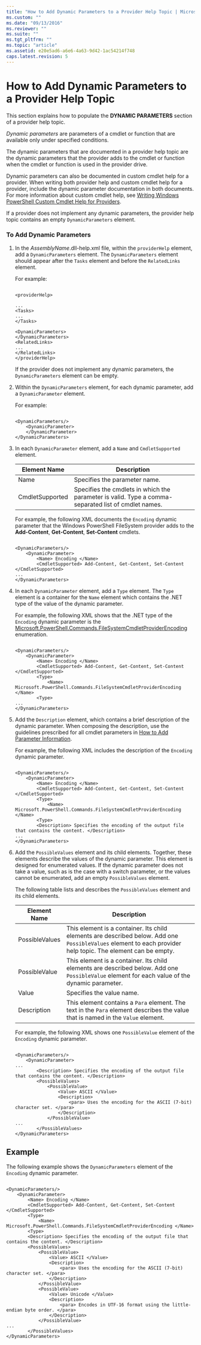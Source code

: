 ```yaml
---
title: "How to Add Dynamic Parameters to a Provider Help Topic | Microsoft Docs"
ms.custom: ""
ms.date: "09/13/2016"
ms.reviewer: ""
ms.suite: ""
ms.tgt_pltfrm: ""
ms.topic: "article"
ms.assetid: e20e5ad6-a6e6-4a63-9d42-1ac54214f748
caps.latest.revision: 5
---
```

# How to Add Dynamic Parameters to a Provider Help Topic
This section explains how to populate the **DYNAMIC PARAMETERS** section of a provider help topic.

 *Dynamic parameters* are parameters of a cmdlet or function that are available only under specified conditions.

 The dynamic parameters that are documented in a provider help topic are the dynamic parameters that the provider adds to the cmdlet or function when the cmdlet or function is used in the provider drive.

 Dynamic parameters can also be documented in custom cmdlet help for a provider. When writing both provider help and custom cmdlet help for a provider, include the dynamic parameter documentation in both documents. For more information about custom cmdlet help, see [Writing Windows PowerShell Custom Cmdlet Help for Providers](./writing-custom-cmdlet-help-for-windows-powershell-providers.md).

 If a provider does not implement any dynamic parameters, the provider help topic contains an empty `DynamicParameters` element.

### To Add Dynamic Parameters

1.  In the *AssemblyName*.dll-help.xml file, within the `providerHelp` element, add a `DynamicParameters` element. The `DynamicParameters` element should appear after the `Tasks` element and before the `RelatedLinks` element.

     For example:

    ```

    <providerHelp>

    ...
    <Tasks>
    ...
    </Tasks>

    <DynamicParameters>
    </DynamicParameters>
    <RelatedLinks>
    ...
    </RelatedLinks>
    </providerHelp>

    ```

     If the provider does not implement any dynamic parameters, the `DynamicParameters` element can be empty.

2.  Within the `DynamicParameters` element, for each dynamic parameter, add a `DynamicParameter` element.

     For example:

    ```

    <DynamicParameters/>
        <DynamicParameter>
        </DynamicParameter>
    </DynamicParameters>

    ```

3.  In each `DynamicParameter` element, add a `Name` and `CmdletSupported` element.

    |Element Name|Description|
    |------------------|-----------------|
    |Name|Specifies the parameter name.|
    |CmdletSupported|Specifies the cmdlets in which the parameter is valid. Type a comma-separated list of cmdlet names.|

     For example, the following XML documents the `Encoding` dynamic parameter that the Windows PowerShell FileSystem provider adds to the **Add-Content**, **Get-Content**, **Set-Content** cmdlets.

    ```

    <DynamicParameters/>
        <DynamicParameter>
            <Name> Encoding </Name>
            <CmdletSupported> Add-Content, Get-Content, Set-Content </CmdletSupported>
    ...
    </DynamicParameters>

    ```

4.  In each `DynamicParameter` element, add a `Type` element. The `Type` element is a container for the `Name` element which contains the .NET type of the value of the dynamic parameter.

     For example, the following XML shows that the .NET type of the `Encoding` dynamic parameter is the [Microsoft.PowerShell.Commands.FileSystemCmdletProviderEncoding](http://go.microsoft.com/fwlink/?LinkID=148541) enumeration.

    ```

    <DynamicParameters/>
        <DynamicParameter>
            <Name> Encoding </Name>
            <CmdletSupported> Add-Content, Get-Content, Set-Content </CmdletSupported>
            <Type>
                <Name> Microsoft.PowerShell.Commands.FileSystemCmdletProviderEncoding </Name>
            <Type>
    ...
    </DynamicParameters>
    ```

5.  Add the `Description` element, which contains a brief description of the dynamic parameter. When composing the description, use the guidelines prescribed for all cmdlet parameters in [How to Add Parameter Information](./how-to-add-parameter-information.md).

     For example, the following XML includes the description of the `Encoding` dynamic parameter.

    ```

    <DynamicParameters/>
        <DynamicParameter>
            <Name> Encoding </Name>
            <CmdletSupported> Add-Content, Get-Content, Set-Content </CmdletSupported>
            <Type>
                <Name> Microsoft.PowerShell.Commands.FileSystemCmdletProviderEncoding </Name>
            <Type>
            <Description> Specifies the encoding of the output file that contains the content. </Description>
    ...
    </DynamicParameters>
    ```

6.  Add the `PossibleValues` element and its child elements. Together, these elements describe the values of the dynamic parameter. This element is designed for enumerated values. If the dynamic parameter does not take a value, such as is the case with a switch parameter, or the values cannot be enumerated, add an empty `PossibleValues` element.

     The following table lists and describes the `PossibleValues` element and its child elements.

    |Element Name|Description|
    |------------------|-----------------|
    |PossibleValues|This element is a container. Its child elements are described below. Add one `PossibleValues` element to each provider help topic. The element can be empty.|
    |PossibleValue|This element is a container. Its child elements are described below. Add one `PossibleValue` element for each value of the dynamic parameter.|
    |Value|Specifies the value name.|
    |Description|This element contains a `Para` element. The text in the `Para` element describes the value that is named in the `Value` element.|

     For example, the following XML shows one `PossibleValue` element of the `Encoding` dynamic parameter.

    ```

    <DynamicParameters/>
        <DynamicParameter>
    ...
            <Description> Specifies the encoding of the output file that contains the content. </Description>
            <PossibleValues>
                <PossibleValue>
                    <Value> ASCII </Value>
                    <Description>
                        <para> Uses the encoding for the ASCII (7-bit) character set. </para>
                    </Description>
                </PossibleValue>
    ...
            </PossibleValues>
    </DynamicParameters>
    ```

## Example
 The following example shows the `DynamicParameters` element of the `Encoding` dynamic parameter.

```

<DynamicParameters/>
    <DynamicParameter>
        <Name> Encoding </Name>
        <CmdletSupported> Add-Content, Get-Content, Set-Content </CmdletSupported>
        <Type>
            <Name> Microsoft.PowerShell.Commands.FileSystemCmdletProviderEncoding </Name>
        <Type>
        <Description> Specifies the encoding of the output file that contains the content. </Description>
        <PossibleValues>
            <PossibleValue>
                <Value> ASCII </Value>
                <Description>
                    <para> Uses the encoding for the ASCII (7-bit) character set. </para>
                </Description>
            </PossibleValue>
            <PossibleValue>
                <Value> Unicode </Value>
                <Description>
                    <para> Encodes in UTF-16 format using the little-endian byte order. </para>
                </Description>
            </PossibleValue>
...
        </PossibleValues>
</DynamicParameters>
```
